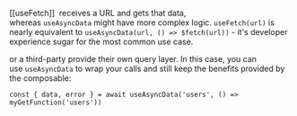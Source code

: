 [[useFetch]]  receives a URL and gets that data, whereas `useAsyncData` might have more complex logic. `useFetch(url)` is nearly equivalent to `useAsyncData(url, () => $fetch(url))` - it's developer experience sugar for the most common use case.

or a third-party provide their own query layer. In this case, you can use `useAsyncData` to wrap your calls and still keep the benefits provided by the composable:

```
const { data, error } = await useAsyncData('users', () => myGetFunction('users'))
```

